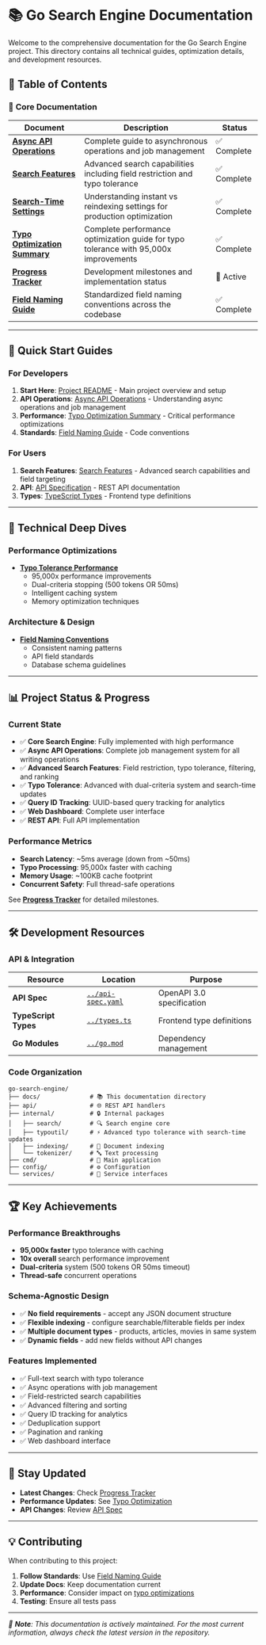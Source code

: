 # 📚 Go Search Engine Documentation

Welcome to the comprehensive documentation for the Go Search Engine project. This directory contains all technical guides, optimization details, and development resources.

## 📖 Table of Contents

### 🚀 **Core Documentation**

| Document                                                        | Description                                                                          | Status      |
| --------------------------------------------------------------- | ------------------------------------------------------------------------------------ | ----------- |
| [**Async API Operations**](./ASYNC_API.md)                      | Complete guide to asynchronous operations and job management                         | ✅ Complete |
| [**Search Features**](./SEARCH_FEATURES.md)                     | Advanced search capabilities including field restriction and typo tolerance          | ✅ Complete |
| [**Search-Time Settings**](./SEARCH_TIME_SETTINGS.md)           | Understanding instant vs reindexing settings for production optimization             | ✅ Complete |
| [**Typo Optimization Summary**](./TYPO_OPTIMIZATION_SUMMARY.md) | Complete performance optimization guide for typo tolerance with 95,000x improvements | ✅ Complete |
| [**Progress Tracker**](./PROGRESS.md)                           | Development milestones and implementation status                                     | 🔄 Active   |
| [**Field Naming Guide**](./FIELD_NAMING_GUIDE.md)               | Standardized field naming conventions across the codebase                            | ✅ Complete |

---

## 🎯 **Quick Start Guides**

### For Developers

1. **Start Here**: [Project README](../README.md) - Main project overview and setup
2. **API Operations**: [Async API Operations](./ASYNC_API.md) - Understanding async operations and job management
3. **Performance**: [Typo Optimization Summary](./TYPO_OPTIMIZATION_SUMMARY.md) - Critical performance optimizations
4. **Standards**: [Field Naming Guide](./FIELD_NAMING_GUIDE.md) - Code conventions

### For Users

1. **Search Features**: [Search Features](./SEARCH_FEATURES.md) - Advanced search capabilities and field targeting
2. **API**: [API Specification](../api-spec.yaml) - REST API documentation
3. **Types**: [TypeScript Types](../types.ts) - Frontend type definitions

---

## 🔧 **Technical Deep Dives**

### Performance Optimizations

- **[Typo Tolerance Performance](./TYPO_OPTIMIZATION_SUMMARY.md)**
  - 95,000x performance improvements
  - Dual-criteria stopping (500 tokens OR 50ms)
  - Intelligent caching system
  - Memory optimization techniques

### Architecture & Design

- **[Field Naming Conventions](./FIELD_NAMING_GUIDE.md)**
  - Consistent naming patterns
  - API field standards
  - Database schema guidelines

---

## 📊 **Project Status & Progress**

### Current State

- ✅ **Core Search Engine**: Fully implemented with high performance
- ✅ **Async API Operations**: Complete job management system for all writing operations
- ✅ **Advanced Search Features**: Field restriction, typo tolerance, filtering, and ranking
- ✅ **Typo Tolerance**: Advanced with dual-criteria system and search-time updates
- ✅ **Query ID Tracking**: UUID-based query tracking for analytics
- ✅ **Web Dashboard**: Complete user interface
- ✅ **REST API**: Full API implementation

### Performance Metrics

- **Search Latency**: ~5ms average (down from ~50ms)
- **Typo Processing**: 95,000x faster with caching
- **Memory Usage**: ~100KB cache footprint
- **Concurrent Safety**: Full thread-safe operations

See [**Progress Tracker**](./PROGRESS.md) for detailed milestones.

---

## 🛠️ **Development Resources**

### API & Integration

| Resource             | Location                               | Purpose                   |
| -------------------- | -------------------------------------- | ------------------------- |
| **API Spec**         | [`../api-spec.yaml`](../api-spec.yaml) | OpenAPI 3.0 specification |
| **TypeScript Types** | [`../types.ts`](../types.ts)           | Frontend type definitions |
| **Go Modules**       | [`../go.mod`](../go.mod)               | Dependency management     |

### Code Organization

```
go-search-engine/
├── docs/              # 📚 This documentation directory
├── api/               # 🌐 REST API handlers
├── internal/          # 🔒 Internal packages
│   ├── search/        # 🔍 Search engine core
│   ├── typoutil/      # ⚡ Advanced typo tolerance with search-time updates
│   ├── indexing/      # 📇 Document indexing
│   └── tokenizer/     # 🔤 Text processing
├── cmd/               # 🚀 Main application
├── config/            # ⚙️ Configuration
└── services/          # 🔧 Service interfaces
```

---

## 🏆 **Key Achievements**

### Performance Breakthroughs

- **95,000x faster** typo tolerance with caching
- **10x overall** search performance improvement
- **Dual-criteria** system (500 tokens OR 50ms timeout)
- **Thread-safe** concurrent operations

### Schema-Agnostic Design

- ✅ **No field requirements** - accept any JSON document structure
- ✅ **Flexible indexing** - configure searchable/filterable fields per index
- ✅ **Multiple document types** - products, articles, movies in same system
- ✅ **Dynamic fields** - add new fields without API changes

### Features Implemented

- ✅ Full-text search with typo tolerance
- ✅ Async operations with job management
- ✅ Field-restricted search capabilities
- ✅ Advanced filtering and sorting
- ✅ Query ID tracking for analytics
- ✅ Deduplication support
- ✅ Pagination and ranking
- ✅ Web dashboard interface

---

## 🔄 **Stay Updated**

- **Latest Changes**: Check [Progress Tracker](./PROGRESS.md)
- **Performance Updates**: See [Typo Optimization](./TYPO_OPTIMIZATION_SUMMARY.md)
- **API Changes**: Review [API Spec](../api-spec.yaml)

---

## 💡 **Contributing**

When contributing to this project:

1. **Follow Standards**: Use [Field Naming Guide](./FIELD_NAMING_GUIDE.md)
2. **Update Docs**: Keep documentation current
3. **Performance**: Consider impact on [typo optimizations](./TYPO_OPTIMIZATION_SUMMARY.md)
4. **Testing**: Ensure all tests pass

---

_📌 **Note**: This documentation is actively maintained. For the most current information, always check the latest version in the repository._
